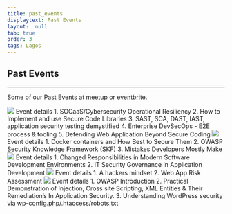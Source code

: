 ```yaml
---
title: past_events
displaytext: Past Events
layout:  null
tab: true
order: 3
tags: Lagos
---
```


## Past Events
---
Some of our Past Events at [meetup](https://www.meetup.com/OWASP-Lagos-Meetup-Group/events/past/) or [eventbrite](https://www.eventbrite.com/organizations/events/past). 

<img src="https://secure.meetupstatic.com/photos/event/8/4/5/0/highres_500253872.jpeg">
<bold>Event details</bold>
1. SOCaaS/Cybersecurity Operational Resiliency
2. How to Implement and use Secure Code Libraries
3. SAST, SCA, DAST, IAST, application security testing demystified
4. Enterprise DevSecOps - E2E process & tooling
5. Defending Web Application Beyond Secure Coding



<img src="https://secure.meetupstatic.com/photos/event/8/6/8/7/highres_500254439.jpeg">
<bold>Event details</bold>
1. Docker containers and How Best to Secure Them
2. OWASP Security Knowledge Framework (SKF)
3. Mistakes Developers Mostly Make

<img src="https://secure.meetupstatic.com/photos/event/c/8/4/highres_494763204.jpeg">
<bold>Event details</bold>
1. Changed Responsibilities in Modern Software Development Environments
2. IT Security Governance in Application Development

<img src="https://secure.meetupstatic.com/photos/event/4/c/4/d/highres_493819533.jpeg">
<bold>Event details</bold>
1. A hackers mindset
2. Web App Risk Assessment

<img src="https://secure.meetupstatic.com/photos/event/4/2/c/2/highres_493097090.jpeg">
<bold>Event details</bold>
1. OWASP Introduction
2. Practical Demonstration of Injection, Cross site Scripting, XML Entities & Their Remediation’s In Application Security.
3. Understanding WordPress security via wp-config.php/.htaccess/robots.txt
